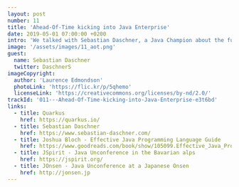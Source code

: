 ```yaml
---
layout: post
number: 11
title: 'Ahead-Of-Time kicking into Java Enterprise'
date: 2019-05-01 07:00:00 +0200
intro: 'We talked with Sebastian Daschner, a Java Champion about the future of Java Enterprise, the new Eclipse Microprofile and what’s behind Quarkus. As not of all us are Java-Heads this episodes also contains a few “Explain it to me like I’m 6” segments which bring light into a few core concepts of the Java ecosystem and its history. Last but not least, why is there no Java Conference in Vienna?'
image: '/assets/images/11_aot.png'
guest:
  name: Sebastian Daschner
  twitter: DaschnerS
imageCopyright:
  author: 'Laurence Edmondson'
  photoLink: 'https://flic.kr/p/5qhemo'
  licenseLink: 'https://creativecommons.org/licenses/by-nd/2.0/'
trackId: '011---Ahead-Of-Time-kicking-into-Java-Enterprise-e3t6bd'
links:
  - title: Quarkus
    href: https://quarkus.io/
  - title: Sebastian Daschner
    href: https://www.sebastian-daschner.com/
  - title: Joshua Bloch - Effective Java Programming Language Guide
    href: https://www.goodreads.com/book/show/105099.Effective_Java_Programming_Language_Guide
  - title: JSpirit - Java Unconference in the Bavarian alps
    href: https://jspirit.org/
  - title: JOnsen - Java Unconference at a Japanese Onsen
    href: http://jonsen.jp
---
```

